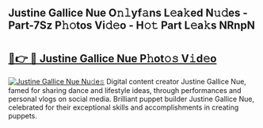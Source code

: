 ## Justine Gallice Nue O𝚗𝚕yf𝚊ns L𝚎a𝚔ed N𝚞𝚍es - Part-7Sz P𝚑𝚘tos Vi𝚍𝚎o - H𝚘𝚝 Part L𝚎a𝚔s NRnpN

# <h2><a href="http://kfcidta.oniu.top/?m=Justine+Gallice+Nue">🔗👉 🔴 Justine Gallice Nue P𝚑ot𝚘𝚜 V𝚒d𝚎o</a></h2>

[![Justine Gallice Nue Nu𝚍e𝚜](https://i.imgur.com/0qMVB7G.gif)](http://kfcidta.oniu.top/?m=Justine+Gallice+Nue)
Digital content creator Justine Gallice Nue, famed for sharing dance and lifestyle ideas, through performances and personal vlogs on social media. Brilliant puppet builder Justine Gallice Nue, celebrated for their exceptional skills and accomplishments in creating puppets.  

